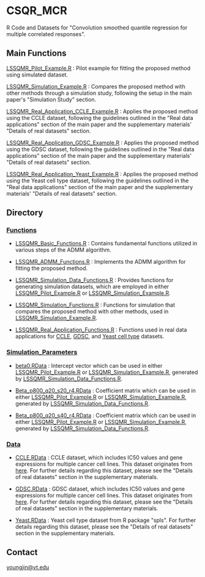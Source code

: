# CSQR_MCR
R Code and Datasets for "Convolution smoothed quantile regression for multiple correlated responses".

## Main Functions

[LSSQMR_Pilot_Example.R](https://github.com/Stat-Y/CSQR_MCR/blob/main/LSSQMR_Pilot_Example.R) : Pilot example for fitting the proposed method using simulated dataset.

[LSSQMR_Simulation_Example.R](https://github.com/Stat-Y/CSQR_MCR/blob/main/LSSQMR_Simulation_Example.R) : Compares the proposed method with other methods through a simulation study, following the setup in the main paper's "Simulation Study" section.

[LSSQMR_Real_Application_CCLE_Example.R](https://github.com/Stat-Y/CSQR_MCR/blob/main/LSSQMR_Real_Application_CCLE_Example.R) : Applies the proposed method using the CCLE dataset, following the guidelines outlined in the "Real data applications" section of the main paper and the supplementary materials' "Details of real datasets" section.

[LSSQMR_Real_Application_GDSC_Example.R](https://github.com/Stat-Y/CSQR_MCR/blob/main/LSSQMR_Real_Application_GDSC_Example.R) : Applies the proposed method using the GDSC dataset, following the guidelines outlined in the "Real data applications" section of the main paper and the supplementary materials' "Details of real datasets" section.

[LSSQMR_Real_Application_Yeast_Example.R](https://github.com/Stat-Y/CSQR_MCR/blob/main/LSSQMR_Real_Application_Yeast_Example.R) : Applies the proposed method using the Yeast cell type dataset, following the guidelines outlined in the "Real data applications" section of the main paper and the supplementary materials' "Details of real datasets" section.

## Directory

### [Functions](https://github.com/Stat-Y/CSQR_MCR/tree/main/Functions)

- [LSSQMR_Basic_Functions.R](https://github.com/Stat-Y/CSQR_MCR/blob/main/Functions/LSSQMR_Basic_Functions.R) : Contains fundamental functions utilized in various steps of the ADMM algorithm.

- [LSSQMR_ADMM_Functions.R](https://github.com/Stat-Y/CSQR_MCR/blob/main/Functions/LSSQMR_ADMM_Functions.R) : Implements the ADMM algorithm for fitting the proposed method.

- [LSSQMR_Simulation_Data_Functions.R](https://github.com/Stat-Y/CSQR_MCR/blob/main/Functions/LSSQMR_Simulation_Data_Functions.R) : Provides functions for generating simulation datasets, which are employed in either [LSSQMR_Pilot_Example.R](https://github.com/Stat-Y/CSQR_MCR/blob/main/LSSQMR_Pilot_Example.R) or [LSSQMR_Simulation_Example.R](https://github.com/Stat-Y/CSQR_MCR/blob/main/LSSQMR_Simulation_Example.R).

- [LSSQMR_Simulation_Functions.R](https://github.com/Stat-Y/CSQR_MCR/blob/main/Functions/LSSQMR_Simulation_Functions.R) : Functions for simulation that compares the proposed method with other methods, used in [LSSQMR_Simulation_Example.R](https://github.com/Stat-Y/CSQR_MCR/blob/main/LSSQMR_Simulation_Example.R).

- [LSSQMR_Real_Application_Functions.R](https://github.com/Stat-Y/CSQR_MCR/blob/main/Functions/LSSQMR_Real_Application_Functions.R) : Functions used in real data applications for [CCLE](https://github.com/Stat-Y/CSQR_MCR/blob/main/LSSQMR_Real_Application_CCLE_Example.R), [GDSC](https://github.com/Stat-Y/CSQR_MCR/blob/main/LSSQMR_Real_Application_GDSC_Example.R), and [Yeast cell type](https://github.com/Stat-Y/CSQR_MCR/blob/main/LSSQMR_Real_Application_CCLE_Example.R) datasets.

### [Simulation_Parameters](https://github.com/Stat-Y/CSQR_MCR/tree/main/Simulation_Parameters)

- [beta0.RData](https://github.com/Stat-Y/CSQR_MCR/blob/main/Simulation_Parameters/beta0.RData) : Intercept vector which can be used in either [LSSQMR_Pilot_Example.R](https://github.com/Stat-Y/CSQR_MCR/blob/main/LSSQMR_Pilot_Example.R) or [LSSQMR_Simulation_Example.R](https://github.com/Stat-Y/CSQR_MCR/blob/main/LSSQMR_Simulation_Example.R), generated by [LSSQMR_Simulation_Data_Functions.R](https://github.com/Stat-Y/CSQR_MCR/blob/main/Functions/LSSQMR_Simulation_Data_Functions.R).

- [Beta_p800_q20_s20_r4.RData](https://github.com/Stat-Y/CSQR_MCR/blob/main/Simulation_Parameters/Beta_p800_q20_s20_r4.RData) : Coefficient matrix which can be used in either [LSSQMR_Pilot_Example.R](https://github.com/Stat-Y/CSQR_MCR/blob/main/LSSQMR_Pilot_Example.R) or [LSSQMR_Simulation_Example.R](https://github.com/Stat-Y/CSQR_MCR/blob/main/LSSQMR_Simulation_Example.R), generated by [LSSQMR_Simulation_Data_Functions.R](https://github.com/Stat-Y/CSQR_MCR/blob/main/Functions/LSSQMR_Simulation_Data_Functions.R).

- [Beta_p800_q20_s40_r4.RData](https://github.com/Stat-Y/CSQR_MCR/blob/main/Simulation_Parameters/Beta_p800_q20_s40_r4.RData) :  Coefficient matrix which can be used in either [LSSQMR_Pilot_Example.R](https://github.com/Stat-Y/CSQR_MCR/blob/main/LSSQMR_Pilot_Example.R) or [LSSQMR_Simulation_Example.R](https://github.com/Stat-Y/CSQR_MCR/blob/main/LSSQMR_Simulation_Example.R), generated by [LSSQMR_Simulation_Data_Functions.R](https://github.com/Stat-Y/CSQR_MCR/blob/main/Functions/LSSQMR_Simulation_Data_Functions.R).

### [Data](https://github.com/Stat-Y/CSQR_MCR/tree/main/Data)

- [CCLE.RData](https://github.com/Stat-Y/CSQR_MCR/blob/main/Data/CCLE.RData) : CCLE dataset, which includes IC50 values and gene expressions for multiple cancer cell lines. This dataset originates from [here](https://sites.broadinstitute.org/ccle). For further details regarding this dataset, please see the "Details of real datasets" section in the supplementary materials.

- [GDSC.RData](https://github.com/Stat-Y/CSQR_MCR/blob/main/Data/GDSC.RData) : GDSC dataset, which includes IC50 values and gene expressions for multiple cancer cell lines. This dataset originates from [here](https://www.cancerrxgene.org). For further details regarding this dataset, please see the "Details of real datasets" section in the supplementary materials.

- [Yeast.RData](https://github.com/Stat-Y/CSQR_MCR/blob/main/Data/Yeast.RData) : Yeast cell type dataset from R package "spls". For further details regarding this dataset, please see the "Details of real datasets" section in the supplementary materials.

## Contact
youngjin@vt.edu
